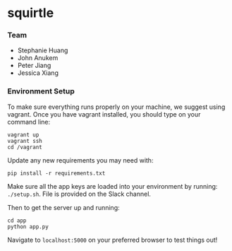 # squirtle

### Team
* Stephanie Huang
* John Anukem
* Peter Jiang
* Jessica Xiang

### Environment Setup
To make sure everything runs properly on your machine, we suggest using vagrant. 
Once you have vagrant installed, you should type on your command line:

```
vagrant up
vagrant ssh
cd /vagrant
```

Update any new requirements you may need with:
```
pip install -r requirements.txt
```

Make sure all the app keys are loaded into your environment by running: 
`./setup.sh`. File is provided on the Slack channel.

Then to get the server up and running:
```
cd app
python app.py
```

Navigate to `localhost:5000` on your preferred browser to test things out!